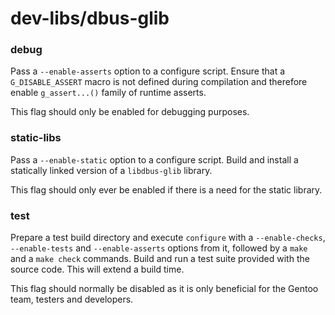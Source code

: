 # dev-libs/dbus-glib

### debug
Pass a `--enable-asserts` option to a configure script. Ensure that a `G_DISABLE_ASSERT` macro is not defined during compilation and therefore enable `g_assert...()` family of runtime asserts.

This flag should only be enabled for debugging purposes.

### static-libs
Pass a `--enable-static` option to a configure script. Build and install a statically linked version of a `libdbus-glib` library.

This flag should only ever be enabled if there is a need for the static library.

### test
Prepare a test build directory and execute `configure` with a `--enable-checks`, `--enable-tests` and `--enable-asserts` options from it, followed by a `make` and a `make check` commands. Build and run a test suite provided with the source code. This will extend a build time.

This flag should normally be disabled as it is only beneficial for the Gentoo team, testers and developers.
